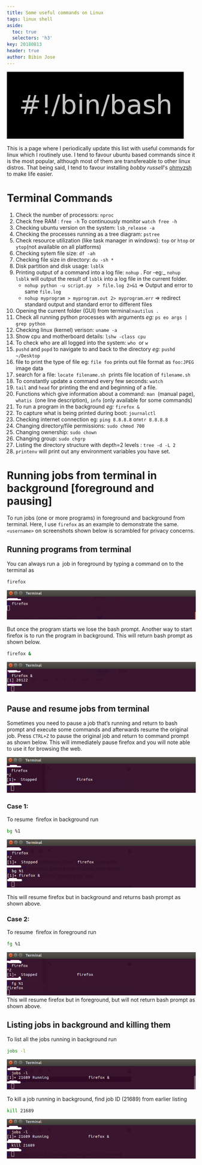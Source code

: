 ```yaml
---
title: Some useful commands on Linux
tags: linux shell
aside:
  toc: true
  selectors: 'h3'
key: 20180813
header: true
author: Bibin Jose
---
```


![bash_logo](/assets/20180813/bash.png)

This is a page where I periodically update this list with useful commands for linux which I routinely use.
I tend to favour ubuntu based commands since it is the most popular, although most of them are transfereable to other linux distros.
That being said, I tend to favour installing _bobby russell_'s [ohmyzsh](https://github.com/ohmyzsh/ohmyzsh) to make life easier.


# Terminal Commands

1. Check the number of processors: `nproc​`
2. Check free RAM : `free -h` To continuously monitor `watch free -h`
3. Checking ubuntu version on the system: `lsb_release -a`
4. Checking the processes running as a tree diagram: `pstree`
5. Check resource utilization (like task manager in windows): `top` or `htop` or `ytop`(not available on all platforms)
6. Checking sytem file size: `df -ah`
7. Checking file size in directory: `du -sh *`
8. Disk partition and disk usage: `lsblk`
9. Printing output of a command into a log file: `nohup` . For -eg:_ `nohup lsblk` will output the result of `lsblk` into a log file in the current folder.
    - `nohup python -u script.py  > file.log 2>&1` =>  Output and error to same `file.log`
    - `nohup myprogram > myprogram.out 2> myprogram.err` => redirect standard output and standard error to different files
10. Opening the current folder (GUI) from terminal: ​​`nautilus .`
11. Check all running python processes with arguments _eg:_ `ps eo args | grep python`
12. Checking linux (kernel) verison: `uname -a​`
13. Show cpu and motherboard details: `lshw -class cpu`
14. To check who are all logged into the system: `who`  or `w`
15. `pushd` and `popd` to navigate to and back to the directory _eg:_ `pushd ~/Desktop`
16. file to print the type of file eg: `file foo` prints out file format as `foo:JPEG` image data
17. search for a file: `locate filename.sh`  prints file location of `filename.sh`
18. To constantly update a command every few seconds: `watch`
19. `tail` and `head` for printing the end and beginning of a file.
20. Functions which give information about a command: `man`  (manual page), `whatis`  (one line description), `info` (only available for some commands)
21. To run a program in the background _eg:_ `firefox &`
22. To capture what is being printed during boot: `journalctl`
23. Checking internet connection eg: ​​`ping 8.8.8.8` or ​`mtr 8.8.8.8`
24. Changing directory/file permissions: `sudo chmod 700`
25. Changing ownership: `sudo chown`
26. Changing group: `sudo chgrp`
27. Listing the directory structure with depth=2 levels : `tree -d -L 2`
28. `printenv` will print out any environment variables you have set.


# Running jobs from terminal in background [foreground and pausing]

To run jobs (one or more programs) in foreground and background from terminal. Here, I use `firefox` as an example to demonstrate the same. `<username>` on screenshots shown below is scrambled for privacy concerns.

## Running programs from terminal

You can always run a  job in foreground by typing a command on to the terminal as

```bash
firefox
```

![firefox_1](/assets/20180813/firefox_1.png)

But once the program starts we lose the bash prompt. Another way to start firefox is to run the program in background. This will return bash prompt as shown below.

```bash
firefox &
```

![firefox_2](/assets/20180813/firefox_2.png)

## Pause and resume jobs from terminal

Sometimes you need to pause a job that’s running and return to bash prompt and execute some commands and afterwards resume the original job. Press `CTRL+Z` to pause the original job and return to command prompt as shown below. This will immediately pause firefox and you will note able to use it for browsing the web.


![firefox_3](/assets/20180813/firefox_3.png)

### Case 1:

To resume  firefox in background run

```bash
bg %1
```

![firefox_4](/assets/20180813/firefox_4.png)

This will resume firefox but in background and returns bash prompt as shown above.

### Case 2:

To resume  firefox in foreground run

```bash
fg %1
```

![firefox_5](/assets/20180813/firefox_5.png)
This will resume firefox but in foreground, but will not return bash prompt as shown above.

## Listing jobs in background and killing them

To list all the jobs running in background run

```bash
jobs -l
```

![firefox_6](/assets/20180813/firefox_6.png)

To kill a job running in background, find job ID (21689) from earlier listing

```bash
kill 21689
```

![firefox_7](/assets/20180813/firefox_7.png)

<br>

